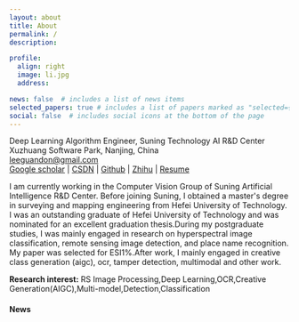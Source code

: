 ```yaml
---
layout: about
title: About
permalink: /
description: 

profile:
  align: right
  image: li.jpg
  address: 

news: false  # includes a list of news items
selected_papers: true # includes a list of papers marked as "selected={true}"
social: false  # includes social icons at the bottom of the page
---
```


Deep Learning Algorithm Engineer, Suning Technology AI R&D Center <br>
Xuzhuang Software Park, Nanjing, China<br>
leeguandon@gmail.com<br>
[Google scholar](https://scholar.google.com/citations?user=on_b6MMAAAAJ) | [CSDN](https://blog.csdn.net/u012193416) | [Github](https://github.com/leeguandong) | [Zhihu](https://www.zhihu.com/people/li-xin-52-81) | [Resume]() 

I am currently working in the Computer Vision Group of Suning Artificial Intelligence R&D Center. Before joining Suning, I obtained a master's degree in surveying and mapping engineering from Hefei University of Technology. I was an outstanding graduate of Hefei University of Technology and was nominated for an excellent graduation thesis.During my postgraduate studies, I was mainly engaged in research on hyperspectral image classification, remote sensing image detection, and place name recognition. My paper was selected for ESI1%.After work, I mainly engaged in creative class generation (aigc), ocr, tamper detection, multimodal and other work.


**Research interest:** RS Image Processing,Deep Learning,OCR,Creative Generation(AIGC),Multi-model,Detection,Classification

#### News

